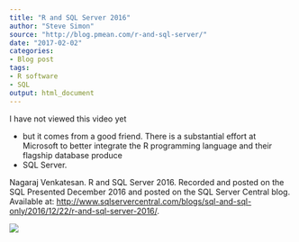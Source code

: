 ```yaml
---
title: "R and SQL Server 2016"
author: "Steve Simon"
source: "http://blog.pmean.com/r-and-sql-server/"
date: "2017-02-02"
categories:
- Blog post
tags:
- R software
- SQL
output: html_document
---
```


I have not viewed this video yet
- but it comes from a good friend. There
is a substantial effort at Microsoft to better integrate the R
programming language and their flagship database produce
- SQL
Server.

<!---More--->

Nagaraj Venkatesan. R and SQL Server 2016. Recorded and posted on the
SQL Presented December 2016 and posted on the SQL Server Central blog.
Available at:
<http://www.sqlservercentral.com/blogs/sql-and-sql-only/2016/12/22/r-and-sql-server-2016/>.

![](http://www.pmean.com/images/images/17/r-and-sql-server01.png)





